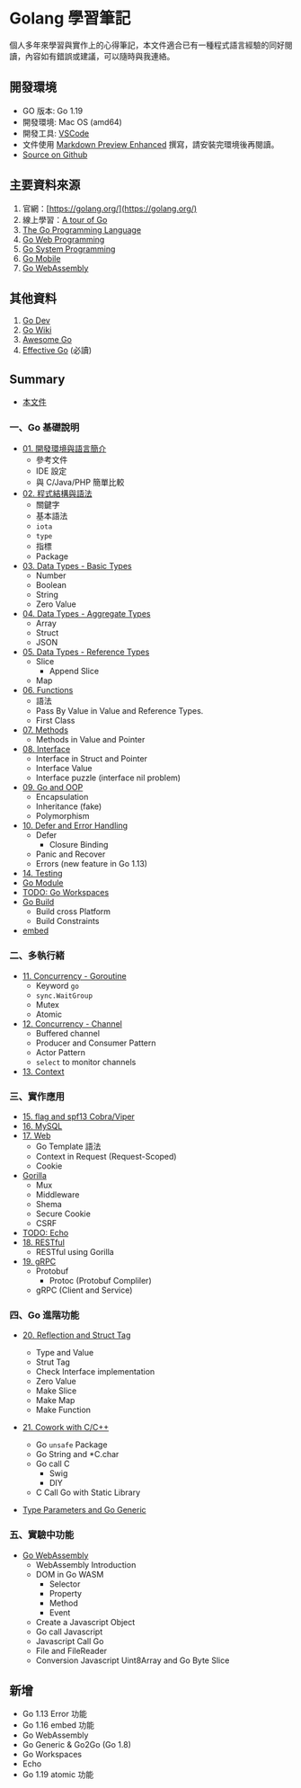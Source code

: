 # Golang 學習筆記

個人多年來學習與實作上的心得筆記，本文件適合已有一種程式語言經驗的同好閱讀，內容如有錯誤或建議，可以隨時與我連絡。

## 開發環境

- GO 版本: Go 1.19
- 開發環境: Mac OS (amd64)
- 開發工具: [VSCode](https://code.visualstudio.com/)
- 文件使用 [Markdown Preview Enhanced](https://github.com/shd101wyy/markdown-preview-enhanced) 撰寫，請安裝完環境後再閱讀。
- [Source on Github](https://github.com/kigichang/go_course)

## 主要資料來源

1. 官網：[https://golang.org/](https://golang.org/)
1. 線上學習：[A tour of Go](https://tour.golang.org/list)
1. [The Go Programming Language](https://www.amazon.com/Programming-Language-Addison-Wesley-Professional-Computing-ebook/dp/B0184N7WWS)
1. [Go Web Programming](https://www.manning.com/books/go-web-programming)
1. [Go System Programming](https://www.packtpub.com/networking-and-servers/go-systems-programming)
1. [Go Mobile](https://github.com/golang/go/wiki/Mobile)
1. [Go WebAssembly](https://github.com/golang/go/wiki/WebAssembly)

## 其他資料

1. [Go Dev](https://go.dev/)
1. [Go Wiki](https://github.com/golang/go/wiki)
1. [Awesome Go](https://awesome-go.com/)
1. [Effective Go](https://golang.org/doc/effective_go) (必讀)

## Summary

- [本文件](README.md)

### 一、Go 基礎說明

- [01. 開發環境與語言簡介](01_introduction)
  - 參考文件
  - IDE 設定
  - 與 C/Java/PHP 簡單比較
- [02. 程式結構與語法](02_syntax)
  - 關鍵字
  - 基本語法
  - `iota`
  - `type`
  - 指標
  - Package
- [03. Data Types - Basic Types](03_basic_types)
  - Number
  - Boolean
  - String
  - Zero Value
- [04. Data Types - Aggregate Types](04_aggregate_types)
  - Array
  - Struct
  - JSON
- [05. Data Types - Reference Types](05_reference_types)
  - Slice
    - Append Slice
  - Map
- [06. Functions](06_functions)
  - 語法
  - Pass By Value in Value and Reference Types.
  - First Class
- [07. Methods](07_methods)
  - Methods in Value and Pointer
- [08. Interface](08_interface)
  - Interface in Struct and Pointer
  - Interface Value
  - Interface puzzle (interface nil problem)
- [09. Go and OOP](09_go_and_oop)
  - Encapsulation
  - Inheritance (fake)
  - Polymorphism
- [10. Defer and Error Handling](10_defer_and_error_handling)
  - Defer
    - Closure Binding
  - Panic and Recover
  - Errors (new feature in Go 1.13)
- [14. Testing](14_testing)
- [Go Module](go_module)
- [TODO: Go Workspaces](go_workspaces)
- [Go Build](go_build)
  - Build cross Platform
  - Build Constraints
- [embed](embed)

### 二、多執行緒

- [11. Concurrency - Goroutine](11_goroutine)
  - Keyword `go`
  - `sync.WaitGroup`
  - Mutex
  - Atomic
- [12. Concurrency - Channel](12_channel)
  - Buffered channel
  - Producer and Consumer Pattern
  - Actor Pattern
  - `select` to monitor channels
- [13. Context](13_context)

### 三、實作應用

- [15. flag and spf13 Cobra/Viper](15_flag_cobra_viper)
- [16. MySQL](16_mysql)
- [17. Web](17_web)
  - Go Template 語法
  - Context in Request (Request-Scoped)
  - Cookie
- [Gorilla](gorilla)
  - Mux
  - Middleware
  - Shema
  - Secure Cookie
  - CSRF
- [TODO: Echo](echo)
- [18. RESTful](18_restful)
  - RESTful using Gorilla
- [19. gRPC](19_grpc)
  - Protobuf
    - Protoc (Protobuf Compliler)
  - gRPC (Client and Service)

### 四、Go 進階功能

- [20. Reflection and Struct Tag](20_reflect)
  - Type and Value
  - Strut Tag
  - Check Interface implementation
  - Zero Value
  - Make Slice
  - Make Map
  - Make Function
- [21. Cowork with C/C++](21_cgo)
  - Go `unsafe` Package
  - Go String and *C.char
  - Go call C
    - Swig
    - DIY
  - C Call Go with Static Library

- [Type Parameters and Go Generic](generic)

### 五、實驗中功能

- [Go WebAssembly](wasm)
  - WebAssembly Introduction
  - DOM in Go WASM
    - Selector
    - Property
    - Method
    - Event
  - Create a Javascript Object
  - Go call Javascript
  - Javascript Call Go
  - File and FileReader
  - Conversion Javascript Uint8Array and Go Byte Slice

## 新增

- Go 1.13 Error 功能
- Go 1.16 embed 功能
- Go WebAssembly
- Go Generic & Go2Go (Go 1.8)
- Go Workspaces
- Echo
- Go 1.19 atomic 功能
